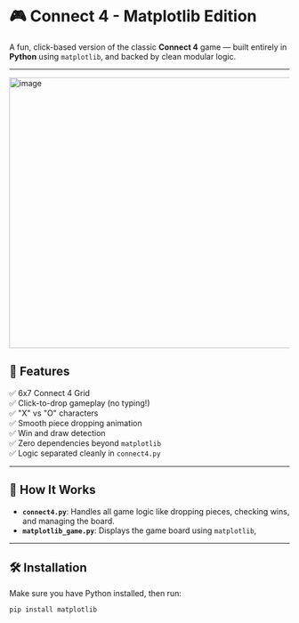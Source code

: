 # 🎮 Connect 4 - Matplotlib Edition

A fun, click-based version of the classic **Connect 4** game — built entirely in **Python** using `matplotlib`, and backed by clean modular logic.


---
<img width="639" height="487" alt="image" src="https://github.com/user-attachments/assets/4eb30140-8452-4ce8-80b2-ad8b7fd94f39" />


## 🚀 Features

✅ 6x7 Connect 4 Grid  
✅ Click-to-drop gameplay (no typing!)  
✅ "X" vs "O" characters  
✅ Smooth piece dropping animation  
✅ Win and draw detection  
✅ Zero dependencies beyond `matplotlib`  
✅ Logic separated cleanly in `connect4.py`

---

## 🧠 How It Works

- **`connect4.py`**: Handles all game logic like dropping pieces, checking wins, and managing the board.
- **`matplotlib_game.py`**: Displays the game board using `matplotlib`, 

---

## 🛠️ Installation

Make sure you have Python installed, then run:

```bash
pip install matplotlib
